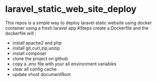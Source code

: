 # laravel_static_web_site_deploy
This repos is a simple way to deploy laravel static website using docker container using a fresh laravel app
#Steps
create a Dockerfile and the dockerfile will :
- install apache2 and php
- install git,curl,zip,unzip
- install composer
- clone the project on github
- copy a .env file with your all environment variables
- clear all config cache
- update vhost documentRoot

